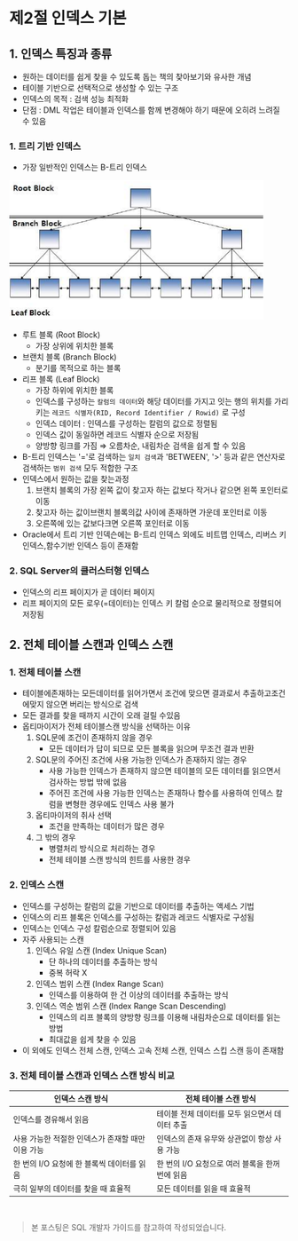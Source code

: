 # 제2절 인덱스 기본

## 1. 인덱스 특징과 종류

- 원하는 데이터를 쉽게 찾을 수 있도록 돕는 책의 찾아보기와 유사한 개념
- 테이블 기반으로 선택적으로 생성할 수 있는 구조
- 인덱스의 목적 : 검색 성능 최적화
- 단점 : DML 작업은 테이블과 인덱스를 함께 변경해야 하기 때문에 오히려 느려질 수 있음

### 1. 트리 기반 인덱스

- 가장 일반적인 인덱스는 B-트리 인덱스

![B-트리 인덱스 구조](../img/img-sqld/30.b-tree-index.png)

- 루트 블록 (Root Block)
    - 가장 상위에 위치한 블록
- 브랜치 블록 (Branch Block)
    - 분기를 목적으로 하는 블록
- 리프 블록 (Leaf Block)
    - 가장 하위에 위치한 블록
    - 인덱스를 구성하는 `칼럼의 데이터`와 해당 데이터를 가지고 잇는 행의 위치를 가리키는 `레코드 식별자(RID, Record Identifier / Rowid)` 로 구성
    - 인덱스 데이터 : 인덱스를 구성하는 칼럼의 값으로 정렬됨
    - 인덱스 값이 동일하면 레코드 식별자 순으로 저장됨
    - 양방향 링크를 가짐 ⇒ 오름차순, 내림차순 검색을 쉽게 할 수 있음
- B-트리 인덱스는 '='로 검색하는 `일치 검색`과 'BETWEEN', '>' 등과 같은 연산자로 검색하는 `범위 검색` 모두 적합한 구조
- 인덱스에서 원하는 값을 찾는과정
    1. 브랜치 블록의 가장 왼쪽 값이 찾고자 하는 값보다 작거나 같으면 왼쪽 포인터로 이동
    2. 찾고자 하는 값이브랜치 블록의값 사이에 존재하면 가운데 포인터로 이동
    3. 오른쪽에 있는 값보다크면 오른쪽 포인터로 이동
- Oracle에서 트리 기반 인덱슨에는 B-트리 인덱스 외에도 비트맵 인덱스, 리버스 키 인덱스,함수기반 인덱스 등이 존재함

### 2. SQL Server의 클러스터형 인덱스

- 인덱스의 리프 페이지가 곧 데이터 페이지
- 리프 페이지의 모든 로우(=데이터)는 인덱스 키 칼럼 순으로 물리적으로 정렬되어 저장됨

## 2. 전체 테이블 스캔과 인덱스 스캔

### 1. 전체 테이블 스캔

- 테이블에존재하는 모든데이터를 읽어가면서 조건에 맞으면 결과로서 추출하고조건에맞지 않으면 버리는 방식으로 검색
- 모든 결과를 찾을 때까지 시간이 오래 걸릴 수있음
- 옵티마이저가 전체 테이블스캔 방식을 선택하는 이유
    1. SQL문에 조건이 존재하지 않을 경우
        - 모든 데이터가 답이 되므로 모든 블록을 읽으며 무조건 결과 반환
    2. SQL문의 주어진 조건에 사용 가능한 인덱스가 존재하지 않는 경우
        - 사용 가능한 인덱스가 존재하지 않으면 테이블의 모든 데이터를 읽으면서 검사하는 방법 밖에 없음
        - 주어진 조건에 사용 가능한 인덱스는 존재하나 함수를 사용하여 인덱스 칼럼을 변형한 경우에도 인덱스 사용 불가
    3. 옵티마이저의 취사 선택
        - 조건을 만족하는 데이터가 많은 경우
    4. 그 밖의 경우
        - 병렬처리 방식으로 처리하는 경우
        - 전체 테이블 스캔 방식의 힌트를 사용한 경우

### 2. 인덱스 스캔

- 인덱스를 구성하는 칼럼의 값을 기반으로 데이터를 추출하는 액세스 기법
- 인덱스의 리프 블록은 인덱스를 구성하는 칼럼과 레코드 식별자로 구성됨
- 인덱스는 인덱스 구성 칼럼순으로 정렬되어 있음
- 자주 사용되는 스캔
    1. 인덱스 유일 스캔 (Index Unique Scan)
        - 단 하나의 데이터를 추출하는 방식
        - 중복 허락 X
    2. 인덱스 범위 스캔 (Index Range Scan)
        - 인덱스를 이용하여 한 건 이상의 데이터를 추출하는 방식
    3. 인덱스 역순 범위 스캔 (Index Range Scan Descending)
        - 인덱스의 리프 블록의 양방향 링크를 이용해 내림차순으로 데이터를 읽는 방법
        - 최대값을 쉽게 찾을 수 있음
- 이 외에도 인덱스 전체 스캔, 인덱스 고속 전체 스캔, 인덱스 스킵 스캔 등이 존재함

### 3. 전체 테이블 스캔과 인덱스 스캔 방식 비교

|인덱스 스캔 방식|전체 테이블 스캔 방식|
|---|---|
|인덱스를 경유해서 읽음|테이블 전체 데이터를 모두 읽으면서 데이터 추출|
|사용 가능한 적절한 인덱스가 존재할 때만 이용 가능|인덱스의 존재 유무와 상관없이 항상 사용 가능|
|한 번의 I/O 요청에 한 블록씩 데이터를 읽음|한 번의 I/O 요청으로 여러 블록을 한꺼번에 읽음|
|극히 일부의 데이터를 찾을 때 효율적|모든 데이터를 읽을 때 효율적|



<br/>


> 본 포스팅은 SQL 개발자 가이드를 참고하여 작성되었습니다.